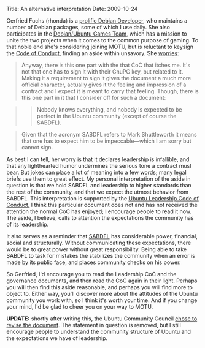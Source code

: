Title: An alternative interpretation
Date: 2009-10-24

Gerfried Fuchs (rhonda) is a [prolific Debian Developer][1], who maintains a
number of Debian packages, some of which I use daily. She also participates in
the [Debian/Ubuntu Games Team][2], which has a mission to unite the two
projects when it comes to the common purpose of gaming. To that noble end
she's considering joining MOTU, but is reluctant to keysign the [Code of
Conduct][3], finding an aside within unsavory. She [worries][4]:

> Anyway, there is this one part with the that CoC that itches me. It's not
that one has to sign it with their GnuPG key, but related to it. Making it a
requirement to sign it gives the document a much more official character,
actually gives it the feeling and impression of a contract and I expect it is
meant to carry that feeling. Though, there is this one part in it that I
consider off for such a document:

>

>> Nobody knows everything, and nobody is expected to be perfect in the Ubuntu
community (except of course the SABDFL).

>

> Given that the acronym SABDFL refers to Mark Shuttleworth it means that one
has to expect him to be impeccable—which I am sorry but cannot sign.

As best I can tell, her worry is that it declares leadership is infallible,
and that any lighthearted humor undermines the serious tone a contract must
bear. But jokes can place a lot of meaning into a few words; many legal briefs
use them to great effect. My personal interpretation of the aside in question
is that we hold SABDFL and leadership to higher standards than the rest of the
community, and that we expect the utmost behavior from SABDFL. This
interpretation is supported by the [Ubuntu Leadership Code of Conduct.][5] I
think this particular document does not and has not received the attention the
normal CoC has enjoyed; I encourage people to read it now. The aside, I
believe, calls to attention the expectations the community has of its
leadership.

It also serves as a reminder that [SABDFL][6] has considerable power,
financial, social and structurally. Without communicating these expectations,
there would be to great power without great responsibility. Being able to take
SABDFL to task for mistakes the stabilizes the community when an error is made
by its public face, and places community checks on his power.

So Gerfried, I'd encourage you to read the Leadership CoC and the governance
documents, and then read the CoC again in their light. Perhaps you will then
find this aside reasonable, and perhaps you will find more to object to.
Either way, you'll discover more about the attitudes of the Ubuntu community
you work with, so I think it's worth your time. And if you change your mind,
I'd be glad to cheer you on your way to MOTU.

**UPDATE:** shortly after writing this, the Ubuntu Community Council [chose to
revise the document][7]. The statement in question is removed, but I still
encourage people to understand the community structure of Ubuntu and the
expectations we have of leadership.

   [1]: http://rhonda.deb.at/blog/debian/debian-progress.en.html

   [2]: http://wiki.debian.org/Games/Development

   [3]: http://www.ubuntu.com/community/conduct

   [4]: http://rhonda.deb.at/blog/2009/10/16#coc-joke.en

   [5]: http://www.ubuntu.com/community/leadership-conduct

   [6]: http://www.ubuntu.com/community/processes/governance#sabdfl

   [7]: http://mako.cc/copyrighteous/20091020-00.comment

